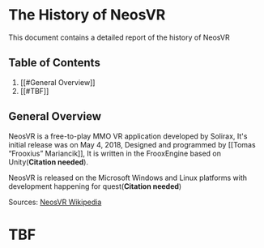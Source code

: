 # The History of NeosVR
This document contains a detailed report of the history of NeosVR


## Table of Contents
1. [[#General Overview]]
2. [[#TBF]]

## General Overview
NeosVR is a free-to-play MMO VR application developed by Solirax, It's initial release was on May 4, 2018, Designed  and programmed by [[Tomas “Frooxius” Mariancik]], It is written in the FrooxEngine based on Unity(**Citation needed**).

NeosVR is released on the Microsoft Windows and Linux platforms with development happening for quest(**Citation needed**)

Sources: [NeosVR Wikipedia](https://en.wikipedia.org/wiki/NeosVR)
# TBF
